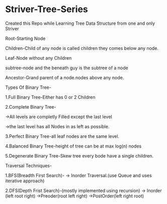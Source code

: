 # Striver-Tree-Series

Created this Repo while Learning Tree Data Structure from one and only Striver

Root-Starting Node

Children-Child of any node is called children they comes below any node.

Leaf-Node without any Children

subtree-node and the beneath guy is the subtree of a node

Ancestor-Grand parent of a node.nodes above any node.

Types Of Binary Tree-

1.Full Binary Tree-Either has 0 or 2 Children

2.Complete Binary Tree-

->All levels are completly Filled except the last level

->the last level has all Nodes in as left as possible.

3.Perfect Binary Tree-all leaf nodes are the same level.

4.Balanced Binary Tree-height of tree can be at max log(n) nodes

5.Degenerate Binary Tree-Skew tree every bode have a single children.

Traversal Techniques-

1.BFS(Breadth First Search)-
-> Inorder Traversal.(use Queue and uses iterative approach)

2.DFS(Depth Frist Search)-(mostly implemented using recursion)
-> Inorder (left root right)
->Preoder(root left right)
->PostOrder(left right root)
